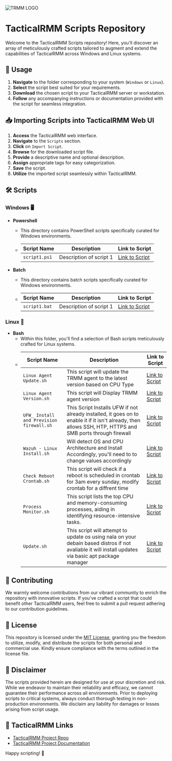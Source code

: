 ![TRMM LOGO](https://docs.tacticalrmm.com/images/onit.ico)

# TacticalRMM Scripts Repository

Welcome to the TacticalRMM Scripts repository! Here, you'll discover an array of meticulously crafted scripts tailored to augment and extend the capabilities of TacticalRMM across Windows and Linux systems.

## 🚀 Usage

1. **Navigate** to the folder corresponding to your system (`Windows` or `Linux`).
2. **Select** the script best suited for your requirements.
3. **Download** the chosen script to your TacticalRMM server or workstation.
4. **Follow** any accompanying instructions or documentation provided with the script for seamless integration.

## 📥 Importing Scripts into TacticalRMM Web UI

1. **Access** the TacticalRMM web interface.
2. **Navigate** to the `Scripts` section.
3. **Click** on `Import Script`.
4. **Browse** for the downloaded script file.
5. **Provide** a descriptive name and optional description.
6. **Assign** appropriate tags for easy categorization.
7. **Save** the script.
8. **Utilize** the imported script seamlessly within TacticalRMM.

## 🛠️ Scripts

### Windows 🖥️
- **Powershell**
    - This directory contains PowerShell scripts specifically curated for Windows environments.
    - | Script Name | Description | Link to Script |
        |-------------|-------------|-------------|
        | `script1.ps1` | Description of script 1 | [Link to Script](https://www.google.com) |

- **Batch**
    - This directory contains batch scripts specifically curated for Windows environments.
    - | Script Name | Description | Link to Script |
        |-------------|-------------|-------------|
        | `script1.bat` | Description of script 1 | [Link to Script](https://www.google.com) |

### Linux 🐧
- **Bash**
  - Within this folder, you'll find a selection of Bash scripts meticulously crafted for Linux systems.
  - | Script Name | Description | Link to Script |
      |-------------|-------------|-------------|
      | `Linux Agent Update.sh` |   This script will update the TRMM agent to the latest version based on CPU Type  | [Link to Script](https://github.com/Brandon-Roff/TRMM-Scripts/blob/main/Linux/TRMM%20Agent/Linux%20Agent%20Update.sh) |  
      | `Linux Agent Version.sh` |   This script will Display TRMM agent version | [Link to Script](https://github.com/Brandon-Roff/TRMM-Scripts/blob/main/Linux/TRMM%20Agent/Linux%20Agent%20Version.sh) |  
      | `UFW_ Install and Prevision firewall.sh` |   This Script Installs UFW if not already installed, it goes on to enable it if it isn't already, then allows SSH, HTP, HTTPS and SMB ports through firewall | [Link to Script](https://github.com/Brandon-Roff/TRMM-Scripts/blob/main/Linux/UFW/UFW_%20Install%20and%20Prevision%20firewall.sh) |  
      | `Wazuh - Linux Install.sh` | Will detect OS and CPU Architecture and Install Accordingly, you'll need to to change values accordingly | [Link to Script](https://github.com/Brandon-Roff/TRMM-Scripts/blob/main/Linux/Wazuh/Wazuh%20-%20Linux%20Install.sh) |  
      | `Check Reboot Crontab.sh` |   This script will check if a reboot is scheduled in crontab for 3am every sunday, modify crontab for a diffrent time | [Link to Script](https://github.com/Brandon-Roff/TRMM-Scripts/blob/main/Linux/Crontab/Check%20Reboot%20Crontab.sh) |  
      `Process Monitor.sh` |   This script lists the top CPU and memory-consuming processes, aiding in identifying resource-intensive tasks. | [Link to Script](https://github.com/Brandon-Roff/TRMM-Scripts/blob/main/Linux/Monitoring/Process%20Monitor.sh) |  
    | `Update.sh` | This script will attempt to update os using nala on your debain based distros if not avaliable it will install updates via basic apt package manager | [Link to Script](https://github.com/Brandon-Roff/TRMM-Scripts/blob/main/Linux/Updates/Update.sh)

## 🌟 Contributing

We warmly welcome contributions from our vibrant community to enrich the repository with innovative scripts. If you've crafted a script that could benefit other TacticalRMM users, feel free to submit a pull request adhering to our contribution guidelines.

## 🔑 License

This repository is licensed under the [MIT License](LICENSE), granting you the freedom to utilize, modify, and distribute the scripts for both personal and commercial use. Kindly ensure compliance with the terms outlined in the license file.

## 🚨 Disclaimer

The scripts provided herein are designed for use at your discretion and risk. While we endeavor to maintain their reliability and efficacy, we cannot guarantee their performance across all environments. Prior to deploying scripts to critical systems, always conduct thorough testing in non-production environments. We disclaim any liability for damages or losses arising from script usage.

## 🔗 TacticalRMM Links

- [TacticalRMM Project Repo](https://github.com/amidaware/tacticalrmm)
- [TacticalRMM Project Documentation](https://docs.tacticalrmm.com/)

Happy scripting! 🌈
